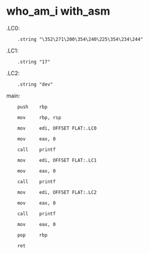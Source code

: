 # who_am_i with_asm

<Introduce yourself through assembly>

.LC0:

        .string "\352\271\200\354\240\225\354\234\244"

.LC1:

        .string "17"

.LC2:
        
        .string "dev"

main:

        push    rbp
       
        mov     rbp, rsp
        
        mov     edi, OFFSET FLAT:.LC0
        
        mov     eax, 0
        
        call    printf
        
        mov     edi, OFFSET FLAT:.LC1
        
        mov     eax, 0
        
        call    printf
        
        mov     edi, OFFSET FLAT:.LC2
        
        mov     eax, 0
        
        call    printf
        
        mov     eax, 0
        
        pop     rbp
        
        ret
